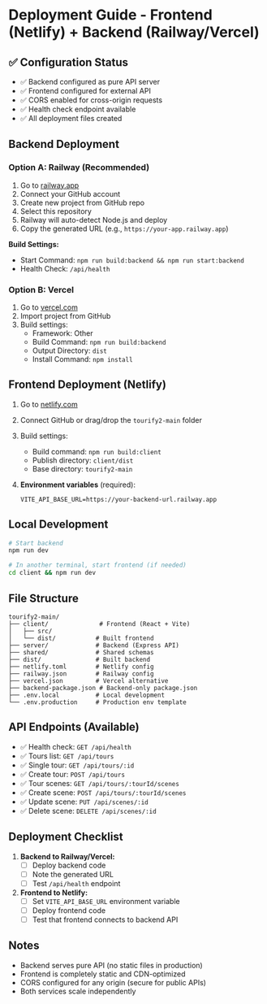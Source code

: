 # Deployment Guide - Frontend (Netlify) + Backend (Railway/Vercel)

## ✅ Configuration Status
- ✅ Backend configured as pure API server
- ✅ Frontend configured for external API
- ✅ CORS enabled for cross-origin requests
- ✅ Health check endpoint available
- ✅ All deployment files created

## Backend Deployment

### Option A: Railway (Recommended)
1. Go to [railway.app](https://railway.app)
2. Connect your GitHub account
3. Create new project from GitHub repo
4. Select this repository
5. Railway will auto-detect Node.js and deploy
6. Copy the generated URL (e.g., `https://your-app.railway.app`)

**Build Settings:**
- Start Command: `npm run build:backend && npm run start:backend`
- Health Check: `/api/health`

### Option B: Vercel
1. Go to [vercel.com](https://vercel.com)
2. Import project from GitHub
3. Build settings:
   - Framework: Other
   - Build Command: `npm run build:backend`
   - Output Directory: `dist`
   - Install Command: `npm install`

## Frontend Deployment (Netlify)

1. Go to [netlify.com](https://netlify.com)
2. Connect GitHub or drag/drop the `tourify2-main` folder
3. Build settings:
   - Build command: `npm run build:client`
   - Publish directory: `client/dist`
   - Base directory: `tourify2-main`

4. **Environment variables** (required):
   ```
   VITE_API_BASE_URL=https://your-backend-url.railway.app
   ```

## Local Development
```bash
# Start backend
npm run dev

# In another terminal, start frontend (if needed)
cd client && npm run dev
```

## File Structure
```
tourify2-main/
├── client/              # Frontend (React + Vite)
│   ├── src/
│   └── dist/           # Built frontend
├── server/             # Backend (Express API)
├── shared/             # Shared schemas
├── dist/               # Built backend
├── netlify.toml        # Netlify config
├── railway.json        # Railway config
├── vercel.json         # Vercel alternative
├── backend-package.json # Backend-only package.json
├── .env.local          # Local development
└── .env.production     # Production env template
```

## API Endpoints (Available)
- ✅ Health check: `GET /api/health`
- ✅ Tours list: `GET /api/tours`
- ✅ Single tour: `GET /api/tours/:id`
- ✅ Create tour: `POST /api/tours`
- ✅ Tour scenes: `GET /api/tours/:tourId/scenes`
- ✅ Create scene: `POST /api/tours/:tourId/scenes`
- ✅ Update scene: `PUT /api/scenes/:id`
- ✅ Delete scene: `DELETE /api/scenes/:id`

## Deployment Checklist
1. **Backend to Railway/Vercel:**
   - [ ] Deploy backend code
   - [ ] Note the generated URL
   - [ ] Test `/api/health` endpoint

2. **Frontend to Netlify:**
   - [ ] Set `VITE_API_BASE_URL` environment variable
   - [ ] Deploy frontend code
   - [ ] Test that frontend connects to backend API

## Notes
- Backend serves pure API (no static files in production)
- Frontend is completely static and CDN-optimized
- CORS configured for any origin (secure for public APIs)
- Both services scale independently